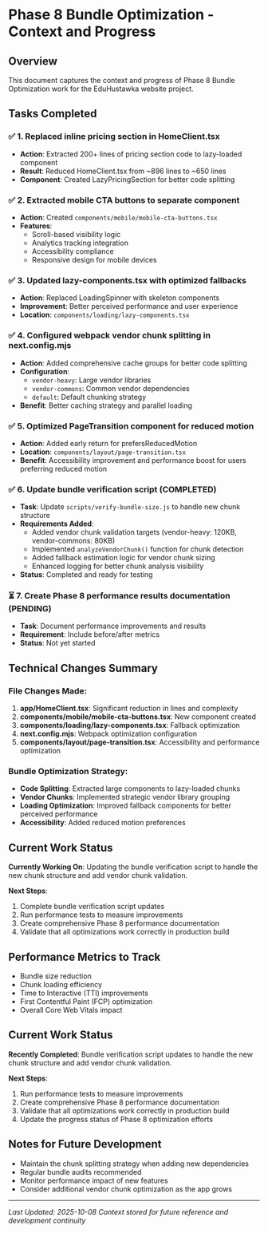 # Phase 8 Bundle Optimization - Context and Progress

## Overview
This document captures the context and progress of Phase 8 Bundle Optimization work for the EduHustawka website project.

## Tasks Completed

### ✅ 1. Replaced inline pricing section in HomeClient.tsx
- **Action**: Extracted 200+ lines of pricing section code to lazy-loaded component
- **Result**: Reduced HomeClient.tsx from ~896 lines to ~650 lines
- **Component**: Created LazyPricingSection for better code splitting

### ✅ 2. Extracted mobile CTA buttons to separate component
- **Action**: Created `components/mobile/mobile-cta-buttons.tsx`
- **Features**:
  - Scroll-based visibility logic
  - Analytics tracking integration
  - Accessibility compliance
  - Responsive design for mobile devices

### ✅ 3. Updated lazy-components.tsx with optimized fallbacks
- **Action**: Replaced LoadingSpinner with skeleton components
- **Improvement**: Better perceived performance and user experience
- **Location**: `components/loading/lazy-components.tsx`

### ✅ 4. Configured webpack vendor chunk splitting in next.config.mjs
- **Action**: Added comprehensive cache groups for better code splitting
- **Configuration**:
  - `vendor-heavy`: Large vendor libraries
  - `vendor-commons`: Common vendor dependencies
  - `default`: Default chunking strategy
- **Benefit**: Better caching strategy and parallel loading

### ✅ 5. Optimized PageTransition component for reduced motion
- **Action**: Added early return for prefersReducedMotion
- **Location**: `components/layout/page-transition.tsx`
- **Benefit**: Accessibility improvement and performance boost for users preferring reduced motion

### ✅ 6. Update bundle verification script (COMPLETED)
- **Task**: Update `scripts/verify-bundle-size.js` to handle new chunk structure
- **Requirements Added**:
  - Added vendor chunk validation targets (vendor-heavy: 120KB, vendor-commons: 80KB)
  - Implemented `analyzeVendorChunk()` function for chunk detection
  - Added fallback estimation logic for vendor chunk sizing
  - Enhanced logging for better chunk analysis visibility
- **Status**: Completed and ready for testing

### ⏳ 7. Create Phase 8 performance results documentation (PENDING)
- **Task**: Document performance improvements and results
- **Requirement**: Include before/after metrics
- **Status**: Not yet started

## Technical Changes Summary

### File Changes Made:
1. **app/HomeClient.tsx**: Significant reduction in lines and complexity
2. **components/mobile/mobile-cta-buttons.tsx**: New component created
3. **components/loading/lazy-components.tsx**: Fallback optimization
4. **next.config.mjs**: Webpack optimization configuration
5. **components/layout/page-transition.tsx**: Accessibility and performance optimization

### Bundle Optimization Strategy:
- **Code Splitting**: Extracted large components to lazy-loaded chunks
- **Vendor Chunks**: Implemented strategic vendor library grouping
- **Loading Optimization**: Improved fallback components for better perceived performance
- **Accessibility**: Added reduced motion preferences

## Current Work Status

**Currently Working On**: Updating the bundle verification script to handle the new chunk structure and add vendor chunk validation.

**Next Steps**:
1. Complete bundle verification script updates
2. Run performance tests to measure improvements
3. Create comprehensive Phase 8 performance documentation
4. Validate that all optimizations work correctly in production build

## Performance Metrics to Track

- Bundle size reduction
- Chunk loading efficiency
- Time to Interactive (TTI) improvements
- First Contentful Paint (FCP) optimization
- Overall Core Web Vitals impact

## Current Work Status

**Recently Completed**: Bundle verification script updates to handle the new chunk structure and add vendor chunk validation.

**Next Steps**:
1. Run performance tests to measure improvements
2. Create comprehensive Phase 8 performance documentation
3. Validate that all optimizations work correctly in production build
4. Update the progress status of Phase 8 optimization efforts

## Notes for Future Development

- Maintain the chunk splitting strategy when adding new dependencies
- Regular bundle audits recommended
- Monitor performance impact of new features
- Consider additional vendor chunk optimization as the app grows

---
*Last Updated: 2025-10-08*
*Context stored for future reference and development continuity*
